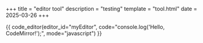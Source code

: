 +++
title = "editor tool"
description = "testing"
template = "tool.html"
date = 2025-03-26
+++

{{ code_editor(editor_id="myEditor", code="console.log('Hello, CodeMirror!');", mode="javascript") }}

